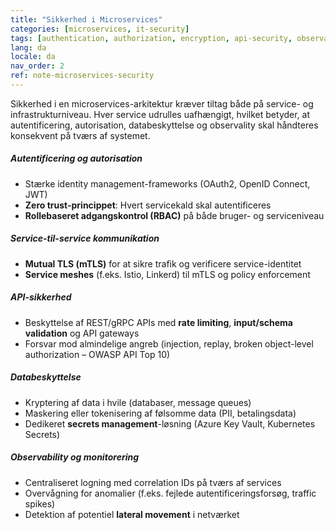 ```yaml
---
title: "Sikkerhed i Microservices"
categories: [microservices, it-security]
tags: [authentication, authorization, encryption, api-security, observability, service-mesh]
lang: da
locale: da
nav_order: 2
ref: note-microservices-security
---
```

Sikkerhed i en microservices-arkitektur kræver tiltag både på service- og infrastrukturniveau. Hver service udrulles uafhængigt, hvilket betyder, at autentificering, autorisation, databeskyttelse og observality skal håndteres konsekvent på tværs af systemet.

##### Autentificering og autorisation
- Stærke identity management-frameworks (OAuth2, OpenID Connect, JWT)  
- **Zero trust-princippet**: Hvert servicekald skal autentificeres  
- **Rollebaseret adgangskontrol (RBAC)** på både bruger- og serviceniveau  

##### Service-til-service kommunikation
- **Mutual TLS (mTLS)** for at sikre trafik og verificere service-identitet  
- **Service meshes** (f.eks. Istio, Linkerd) til mTLS og policy enforcement  

##### API-sikkerhed
- Beskyttelse af REST/gRPC APIs med **rate limiting**, **input/schema validation** og API gateways  
- Forsvar mod almindelige angreb (injection, replay, broken object-level authorization – OWASP API Top 10)  

##### Databeskyttelse
- Kryptering af data i hvile (databaser, message queues)  
- Maskering eller tokenisering af følsomme data (PII, betalingsdata)  
- Dedikeret **secrets management**-løsning (Azure Key Vault, Kubernetes Secrets)  

##### Observability og monitorering
- Centraliseret logning med correlation IDs på tværs af services  
- Overvågning for anomalier (f.eks. fejlede autentificeringsforsøg, traffic spikes)  
- Detektion af potentiel **lateral movement** i netværket  